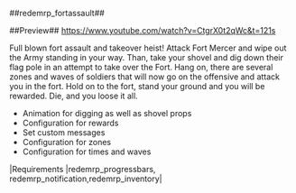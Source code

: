 ##redemrp_fortassault##

##Preview##
https://www.youtube.com/watch?v=CtgrX0t2qWc&t=121s

Full blown fort assault and takeover heist! Attack Fort Mercer and wipe out the Army standing in your way. Than, take your shovel and dig down their flag pole in an attempt to take over the Fort. Hang on, there are several zones and waves of soldiers that will now go on the offensive and attack you in the fort. Hold on to the fort, stand your ground and you will be rewarded. Die, and you loose it all.   

- Animation for digging as well as shovel props 
- Configuration for rewards 
- Set custom messages 
- Configuration for zones 
- Configuration for times and waves  

|Requirements |redemrp_progressbars, redemrp_notification,redemrp_inventory|

